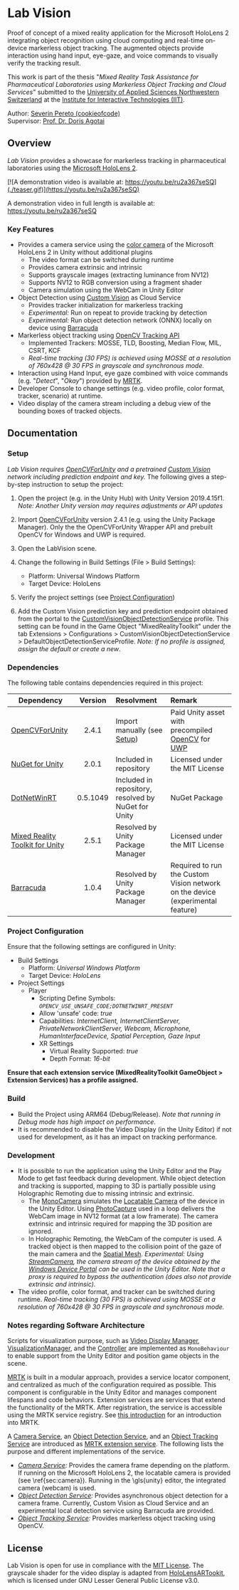 # Lab Vision

Proof of concept of a mixed reality application for the Microsoft HoloLens 2 integrating object recognition using cloud computing and real-time on-device markerless object tracking. The augmented objects provide interaction using hand input, eye-gaze, and voice commands to visually verify the tracking result.

This work is part of the thesis "*Mixed Reality Task Assistance for Pharmaceutical Laboratories using Markerless Object Tracking and Cloud Services*" submitted to the [University of Applied Sciences Northwestern Switzerland](https://www.fhnw.ch) at the [Institute for Interactive Technologies (IIT)](https://www.fhnw.ch/en/about-fhnw/schools/school-of-engineering/institutes/institute-for-interactive-technologies).

Author: [Severin Pereto (cookieofcode)](https://github.com/cookieofcode)\
Supervisor: [Prof. Dr. Doris Agotai](https://www.fhnw.ch/de/personen/doris-agotai)

## Overview

*Lab Vision* provides a showcase for markerless tracking in pharmaceutical laboratories using the [Microsoft HoloLens 2](https://www.microsoft.com/de-de/hololens/hardware).

[![A demonstration video is available at: https://youtu.be/ru2a367seSQ](./teaser.gif)](https://youtu.be/ru2a367seSQ)

A demonstration video in full length is available at: https://youtu.be/ru2a367seSQ

### Key Features

- Provides a camera service using the [color camera](https://docs.microsoft.com/en-us/windows/mixed-reality/develop/platform-capabilities-and-apis/locatable-camera#hololens-2) of the Microsoft HoloLens 2 in Unity without additional plugins
  - The video format can be switched during runtime
  - Provides camera extrinsic and intrinsic
  - Supports grayscale images (extracting luminance from NV12)
  - Supports NV12 to RGB conversion using a fragment shader
  - Camera simulation using the WebCam in Unity Editor
- Object Detection using [Custom Vision](https://customvision.ai) as Cloud Service
  - Provides tracker initialization for markerless tracking
  - *Experimental:* Run on repeat to provide tracking by detection
  - *Experimental:* Run object detection network (ONNX) locally on device using [Barracuda](https://docs.unity3d.com/Packages/com.unity.barracuda@1.0/manual/index.html)
- Markerless object tracking using [OpenCV Tracking API](https://docs.opencv.org/4.5.0/d9/df8/group__tracking.html)
  - Implemented Trackers: MOSSE, TLD, Boosting, Median Flow, MIL, CSRT, KCF
  - *Real-time tracking (30 FPS) is achieved using MOSSE at a resolution of 760x428 @ 30 FPS in grayscale and synchronous mode.*
- Interaction using Hand Input, eye gaze combined with voice commands (e.g. "*Detect*", "*Okay*") provided by [MRTK](https://github.com/microsoft/MixedRealityToolkit-Unity).
- Developer Console to change settings (e.g. video profile, color format, tracker, scenario) at runtime.
- Video display of the camera stream including a debug view of the bounding boxes of tracked objects.

## Documentation

### Setup

*Lab Vision requires [OpenCVForUnity](https://assetstore.unity.com/packages/tools/integration/opencv-for-unity-21088) and a pretrained [Custom Vision](https://www.customvision.ai) network including prediction endpoint and key.* The following gives a step-by-step instruction to setup the project:

1. Open the project (e.g. in the Unity Hub) with Unity Version 2019.4.15f1. *Note: Another Unity version may requires adjustments or API updates*

2. Import [OpenCVForUnity](https://assetstore.unity.com/packages/tools/integration/opencv-for-unity-21088) version 2.4.1 (e.g. using the Unity Package Manager). Only the the OpenCVForUnity Wrapper API and prebuilt OpenCV for Windows and UWP is required.

3. Open the LabVision scene.

4. Change the following in Build Settings (File > Build Settings):
   - Platform: Universal Windows Platform
   - Target Device: HoloLens

5. Verify the project settings (see [Project Configuration](#project-configuration))

6. Add the Custom Vision prediction key and prediction endpoint obtained from the portal to the [CustomVisionObjectDetectionService](Assets/MixedRealityToolkit.Generated/Extensions/Detection/CustomVisionObjectDetectionService.cs) profile. This setting can be found in the Game Object "MixedRealityToolkit" under the tab Extensions > Configurations > CustomVisionObjectDetectionService > DefaultObjectDetectionServiceProfile. *Note: If no profile is assigned, assign the default or create a new*.

### Dependencies

The following table contains dependencies required in this project:

| Dependency | Version | Resolvment | Remark |
| ------------- |:-------------:| :-----| :---|
| [OpenCVForUnity](https://assetstore.unity.com/packages/tools/integration/opencv-for-unity-21088) | 2.4.1 | Import manually (see [Setup](#setup)) | Paid Unity asset with precompiled [OpenCV](https://opencv.org) for [UWP](https://docs.microsoft.com/en-us/windows/uwp/) |
| [NuGet for Unity](https://github.com/GlitchEnzo/NuGetForUnity) | 2.0.1 | Included in repository |  Licensed under the MIT License |
| [DotNetWinRT](https://www.nuget.org/packages/Microsoft.Windows.MixedReality.DotNetWinRT) | 0.5.1049 | Included in repository, resolved by NuGet for Unity | NuGet Package |
| [Mixed Reality Toolkit for Unity](https://github.com/microsoft/MixedRealityToolkit-Unity) | 2.5.1 | Resolved by Unity Package Manager | Licensed under the MIT License |
| [Barracuda](https://docs.unity3d.com/Packages/com.unity.barracuda@1.0/manual/index.html) | 1.0.4 | Resolved by Unity Package Manager | Required to run the Custom Vision network on the device (experimental feature) |

### Project Configuration

Ensure that the following settings are configured in Unity:

- Build Settings
  - Platform: *Universal Windows Platform*
  - Target Device: *HoloLens*
- Project Settings
  - Player
    - Scripting Define Symbols: *`OPENCV_USE_UNSAFE_CODE;DOTNETWINRT_PRESENT`*
    - Allow 'unsafe' code: *true*
    - Capabilities: *InternetClient, InternetClientServer, PrivateNetworkClientServer, Webcam, Microphone, HumanInterfaceDevice, Spatial Perception, Gaze Input*
    - XR Settings
      - Virtual Reality Supported: *true*
      - Depth Format: *16-bit*

**Ensure that each extension service (MixedRealityToolkit GameObject > Extension Services) has a profile assigned.**

### Build

- Build the Project using ARM64 (Debug/Release). *Note that running in Debug mode has high impact on performance*.
- It is recommended to disable the Video Display (in the Unity Editor) if not used for development, as it has an impact on tracking performance.

### Development

- It is possible to run the application using the Unity Editor and the Play Mode to get fast feedback during development. While object detection and tracking is supported, mapping to 3D is partially possible using Holographic Remoting due to missing intrinsic and extrinsic.
  - The [MonoCamera](Assets/LabVision/Camera/MonoCamera.cs) simulates the [Locatable Camera](https://docs.microsoft.com/en-us/windows/mixed-reality/develop/platform-capabilities-and-apis/locatable-camera) of the device in the Unity Editor. Using [PhotoCapture](https://docs.unity3d.com/ScriptReference/Windows.WebCam.PhotoCapture.html) used in a loop delivers the WebCam image in NV12 format (at a low framerate). The camera extrinsic and intrinsic required for mapping the 3D position are ignored.
  - In Holographic Remoting, the WebCam of the computer is used. A tracked object is then mapped to the collision point of the gaze of the main camera and the [Spatial Mesh](https://docs.microsoft.com/en-us/windows/mixed-reality/design/spatial-mesh-ux). *Experimental: Using [StreamCamera](Assets/LabVision/Camera/StreamCamera.cs), the camera stream of the device obtained by the [Windows Device Portal](https://docs.microsoft.com/en-us/windows/uwp/debug-test-perf/device-portal) can be used in the Unity Editor. Note that a proxy is required to bypass the authentication (does also not provide extrinsic and intrinsic).*
- The video profile, color format, and tracker can be switched during runtime. *Real-time tracking (30 FPS) is achieved using MOSSE at a resolution of 760x428 @ 30 FPS in grayscale and synchronous mode.*


### Notes regarding Software Architecture

Scripts for visualization purpose, such as [Video Display Manager](Assets/LabVision/VideoDisplayManager.cs), [VisualizationManager](Assets/LabVision/VisualizationManager.cs), and the [Controller](Assets/LabVision/Controller.cs) are implemented as `MonoBehaviour` to enable support from the Unity Editor and position game objects in the scene. 

[MRTK](https://github.com/microsoft/MixedRealityToolkit-Unity) is built in a modular approach, provides a service locator component, and centralized as much of the configuration required as possible. This component is configurable in the Unity Editor and manages component lifespans and code behaviors. Extension services are services that extend the functionality of the MRTK. After registration, the service is accessible using the MRTK service registry. See [this introduction](https://docs.microsoft.com/en-us/windows/mixed-reality/develop/unity/mrtk-getting-started) for an introduction into MRTK.

A [Camera Service](Assets/MixedRealityToolkit.Generated/Extensions/Camera/CameraService.cs), an [Object Detection Service](Assets/MixedRealityToolkit.Generated/Extensions/Detection/ObjectDetectionService.cs), and an [Object Tracking Service](Assets/MixedRealityToolkit.Generated/Extensions/Tracking/ObjectTracking.cs) are introduced as [MRTK extension service](https://microsoft.github.io/MixedRealityToolkit-Unity/Documentation/Extensions/ExtensionServices.html). The following lists the purpose and different implementations of the service.

- *[Camera Service](Assets/MixedRealityToolkit.Generated/Extensions/Camera/CameraService.cs):* Provides the camera frame depending on the platform. If running on the Microsoft HoloLens 2, the locatable camera is provided (see \ref{sec:camera}). Running in the \gls{unity} editor, the integrated camera (webcam) is used.
- *[Object Detection Service](Assets/MixedRealityToolkit.Generated/Extensions/Detection/CustomVisionObjectDetectionService.cs):* Provides asynchronous object detection for a camera frame. Currently, Custom Vision as Cloud Service and an experimental local detection service using Barracuda are provided.
- *[Object Tracking Service](Assets/MixedRealityToolkit.Generated/Extensions/Tracking/ObjectTrackingService.cs):* Provides markerless object tracking using OpenCV.

## License

Lab Vision is open for use in compliance with the [MIT License](LICENSE). The grayscale shader for the video display is adapted from [HoloLensARTookit](https://github.com/qian256/HoloLensARToolKit), which is licensed under GNU Lesser General Public License v3.0.
